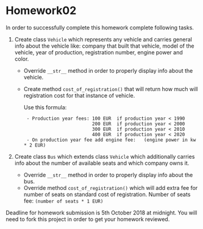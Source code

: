 # Homework02

In order to successfully complete this homework complete following tasks.

1. Create class `Vehicle` which represents any vehicle and carries general
info about the vehicle like: company that built that vehicle, model of the vehicle,
year of production, registration number, engine power and color.
   
	- Override `__str__` method in order to properly display info about the vehicle.
	- Create method `cost_of_registration()` that will return how much will registration
	  cost for that instance of vehicle.
    
	  Use this formula:
    
	       - Production year fees: 100 EUR  if production year < 1990
	                               200 EUR  if production year < 2000
	                               300 EUR  if production year < 2010 
	                               400 EUR  if production year < 2020
	       - On production year fee add engine fee:   (engine power in kw * 2 EUR)

2. Create class `Bus` which extends class `Vehicle` which additionally carries
info about the number of available seats and which company owns it.

    - Override `__str__` method in order to properly display info about the bus.
    - Override method `cost_of_registration()` which will add extra fee for
       number of seats on standard cost of registration.
       Number of seats fee: `(number of seats * 1 EUR)`

Deadline for homework submission is 5th October 2018 at midnight.
You will need to fork this project in order to get your homework reviewed.
